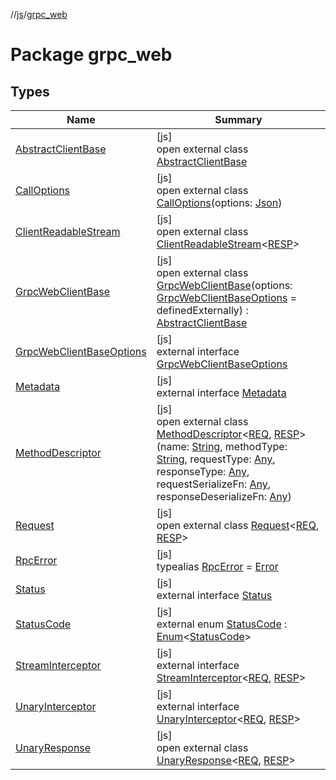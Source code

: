 //[js](../../index.md)/[grpc_web](index.md)

# Package grpc_web

## Types

| Name | Summary |
|---|---|
| [AbstractClientBase](-abstract-client-base/index.md) | [js]<br>open external class [AbstractClientBase](-abstract-client-base/index.md) |
| [CallOptions](-call-options/index.md) | [js]<br>open external class [CallOptions](-call-options/index.md)(options: [Json](https://kotlinlang.org/api/latest/jvm/stdlib/kotlin.js/-json/index.html)) |
| [ClientReadableStream](-client-readable-stream/index.md) | [js]<br>open external class [ClientReadableStream](-client-readable-stream/index.md)&lt;[RESP](-client-readable-stream/index.md)&gt; |
| [GrpcWebClientBase](-grpc-web-client-base/index.md) | [js]<br>open external class [GrpcWebClientBase](-grpc-web-client-base/index.md)(options: [GrpcWebClientBaseOptions](-grpc-web-client-base-options/index.md) = definedExternally) : [AbstractClientBase](-abstract-client-base/index.md) |
| [GrpcWebClientBaseOptions](-grpc-web-client-base-options/index.md) | [js]<br>external interface [GrpcWebClientBaseOptions](-grpc-web-client-base-options/index.md) |
| [Metadata](-metadata/index.md) | [js]<br>external interface [Metadata](-metadata/index.md) |
| [MethodDescriptor](-method-descriptor/index.md) | [js]<br>open external class [MethodDescriptor](-method-descriptor/index.md)&lt;[REQ](-method-descriptor/index.md), [RESP](-method-descriptor/index.md)&gt;(name: [String](https://kotlinlang.org/api/latest/jvm/stdlib/kotlin/-string/index.html), methodType: [String](https://kotlinlang.org/api/latest/jvm/stdlib/kotlin/-string/index.html), requestType: [Any](https://kotlinlang.org/api/latest/jvm/stdlib/kotlin/-any/index.html), responseType: [Any](https://kotlinlang.org/api/latest/jvm/stdlib/kotlin/-any/index.html), requestSerializeFn: [Any](https://kotlinlang.org/api/latest/jvm/stdlib/kotlin/-any/index.html), responseDeserializeFn: [Any](https://kotlinlang.org/api/latest/jvm/stdlib/kotlin/-any/index.html)) |
| [Request](-request/index.md) | [js]<br>open external class [Request](-request/index.md)&lt;[REQ](-request/index.md), [RESP](-request/index.md)&gt; |
| [RpcError](index.md#-784981774%2FClasslikes%2F234436643) | [js]<br>typealias [RpcError](index.md#-784981774%2FClasslikes%2F234436643) = [Error](https://kotlinlang.org/api/latest/jvm/stdlib/kotlin/-error/index.html) |
| [Status](-status/index.md) | [js]<br>external interface [Status](-status/index.md) |
| [StatusCode](-status-code/index.md) | [js]<br>external enum [StatusCode](-status-code/index.md) : [Enum](https://kotlinlang.org/api/latest/jvm/stdlib/kotlin/-enum/index.html)&lt;[StatusCode](-status-code/index.md)&gt; |
| [StreamInterceptor](-stream-interceptor/index.md) | [js]<br>external interface [StreamInterceptor](-stream-interceptor/index.md)&lt;[REQ](-stream-interceptor/index.md), [RESP](-stream-interceptor/index.md)&gt; |
| [UnaryInterceptor](-unary-interceptor/index.md) | [js]<br>external interface [UnaryInterceptor](-unary-interceptor/index.md)&lt;[REQ](-unary-interceptor/index.md), [RESP](-unary-interceptor/index.md)&gt; |
| [UnaryResponse](-unary-response/index.md) | [js]<br>open external class [UnaryResponse](-unary-response/index.md)&lt;[REQ](-unary-response/index.md), [RESP](-unary-response/index.md)&gt; |
